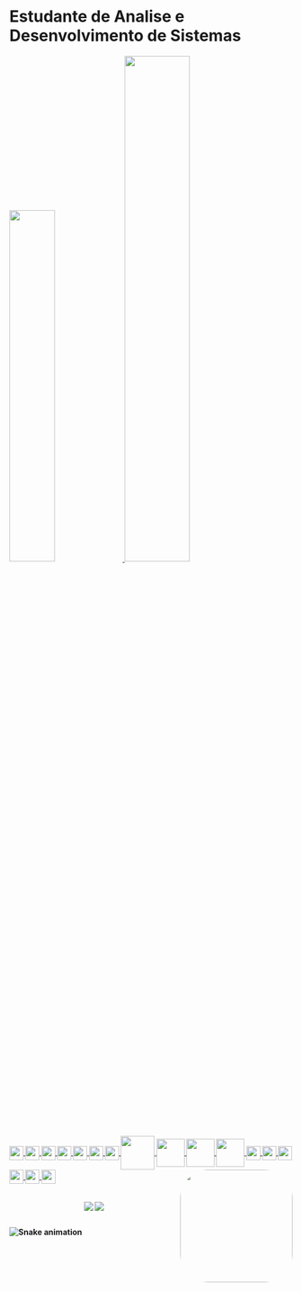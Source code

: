 <div align="left"><strong><h1>
Estudante de Analise e Desenvolvimento de Sistemas
</div>
<div align="left">
  <a href="https://github.com/WillianAssufi">
  <img width="40%" src="https://github-readme-stats.vercel.app/api?username=WillianAssufi&show_icons=true&theme=dracula&include_all_commits=true&     count_private=true"/>
  <img width="48%" src="https://github-readme-stats.vercel.app/api/top-langs/?username=WillianAssufi&layout=compact&langs_count=7&theme=dracula"/>
  
</div>
  
  ##
  
<div style="display: inline_block"><br>
  <img align="center" height="25" width="25" src="https://img.icons8.com/emoji/96/000000/construction-emoji.png">
  <img align="center" height="25" width="25" src="https://img.icons8.com/emoji/96/000000/construction-emoji.png">
  <img align="center" height="25" width="25" src="https://img.icons8.com/emoji/96/000000/construction-emoji.png">
  <img align="center" height="25" width="25" src="https://img.icons8.com/emoji/96/000000/construction-emoji.png">
  <img align="center" height="25" width="25" src="https://img.icons8.com/emoji/96/000000/construction-emoji.png">
  <img align="center" height="25" width="25" src="https://img.icons8.com/emoji/96/000000/construction-emoji.png">
  <img align="center" height="25" width="25" src="https://img.icons8.com/emoji/96/000000/construction-emoji.png">
  <img align="center" height="60" width="60" src="https://img.icons8.com/dusk/128/000000/java-coffee-cup-logo.png">
  <img align="center" height="50" width="50" src="https://img.icons8.com/dusk/64/000000/python.png">
  <img align="center" height="50" width="50" src="https://img.icons8.com/dusk/64/000000/linux.png">
  <img align="center" height="50" width="50" src="https://img.icons8.com/dusk/64/000000/windows-logo.png">
  <img align="center" height="25" width="25" src="https://img.icons8.com/emoji/96/000000/construction-emoji.png">
  <img align="center" height="25" width="25" src="https://img.icons8.com/emoji/96/000000/construction-emoji.png">
  <img align="center" height="25" width="25" src="https://img.icons8.com/emoji/96/000000/construction-emoji.png">
  <img align="center" height="25" width="25" src="https://img.icons8.com/emoji/96/000000/construction-emoji.png">
  <img align="center" height="25" width="25" src="https://img.icons8.com/emoji/96/000000/construction-emoji.png">
  <img align="center" height="25" width="25" src="https://img.icons8.com/emoji/96/000000/construction-emoji.png">
  <img align="right"  height="200" style="border-radius:50px;" src="https://img.icons8.com/external-kiranshastry-lineal-color-kiranshastry/512/000000/external-developer-coding-kiranshastry-lineal-color-kiranshastry.png">
  
  

</div>
  
  ##
 
<div align="center"> 
  <a href = "mailto:systemupdt@gmail.com"><img align="center" src="https://img.shields.io/badge/-Gmail-%23333?style=for-the-badge&logo=gmail&logoColor=white" target="_blank"></a>
  <a href="https://www.linkedin.com/in/willian-assufi/" target="_blank"><img align="center" src="https://img.shields.io/badge/-LinkedIn-%230077B5?style=for-the-badge&logo=linkedin&logoColor=white" target="_blank"></a> 
 
  ##
</div>  
 
<div> 

  ![Snake animation](https://github.com/WillianAssufi/WillianAssufi/blob/output/github-contribution-grid-snake.svg)
 
  ##
</div> 

  
